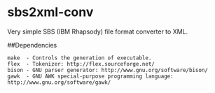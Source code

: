 sbs2xml-conv
============

Very simple SBS (IBM Rhapsody) file format converter to XML.

##Dependencies

    make  - Controls the generation of executable.
    flex  - Tokenizer: http://flex.sourceforge.net/
    bison - GNU parser generator: http://www.gnu.org/software/bison/
    gawk  - GNU AWK special-purpose programming language: http://www.gnu.org/software/gawk/
